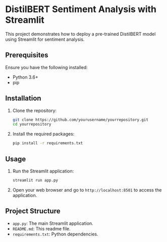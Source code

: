 # DistilBERT Sentiment Analysis with Streamlit

This project demonstrates how to deploy a pre-trained DistilBERT model using Streamlit for sentiment analysis.

## Prerequisites

Ensure you have the following installed:

- Python 3.6+
- pip

## Installation

1. Clone the repository:

    ```bash
    git clone https://github.com/yourusername/yourrepository.git
    cd yourrepository
    ```

2. Install the required packages:

    ```bash
    pip install -r requirements.txt
    ```



## Usage

1. Run the Streamlit application:

    ```bash
    streamlit run app.py
    ```

2. Open your web browser and go to `http://localhost:8501` to access the application.

## Project Structure

- `app.py`: The main Streamlit application.
- `README.md`: This readme file.
- `requirements.txt`: Python dependencies.

